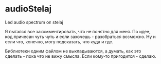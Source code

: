 # audioStelaj
Led audio spectrum on stelaj

Я пытался все закомментировать, что не понятно для меня. По идее, код причесан чуть чуть и если захочешь - разобраться возможно. Ну и если что, конечно, могу подсказать, что куда и где.

Библиотеки одним файлом не выкладываются, а думать, как это сделать - пока что не вижу смысла. Если кому-то пригодится - сделаю.
